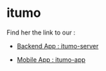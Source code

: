 # itumo

Find her the link to our  :
 - [Backend App : itumo-server](https://github.com/JeanlouisAhs/itumo-app)

- [Mobile App : itumo-app](https://github.com/JeanlouisAhs/itumo-server)
